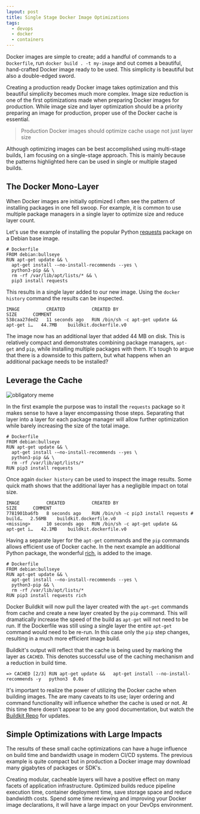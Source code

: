```yaml
---
layout: post
title: Single Stage Docker Image Optimizations
tags:
  - devops
  - docker
  - containers
---
```

Docker images are simple to create; add a handful of commands to a `Dockerfile`,
run `docker build . -t my-image` and out comes a beautiful, hand-crafted Docker
image ready to be used.  This simplicity is beautiful but also a double-edged sword.

Creating a production ready Docker image takes optimization and this beautiful simplicity
becomes much more complex.  Image size reduction is one of the first optimizations 
made when preparing Docker images for production.  While image size and layer 
optimization should be a priority preparing an image for production, proper use of
the Docker cache is essential.

> Production Docker images should optimize cache usage not just layer size

Although optimizing images can be best accomplished using multi-stage builds, I am
focusing on a single-stage approach. This is mainly because the patterns highlighted
here can be used in single or multiple staged builds.

## The Docker Mono-Layer

When Docker images are initially optimized I often see the pattern of installing packages
in one fell swoop.  For example, it is common to use multiple package managers in a
single layer to optimize size and reduce layer count.

Let's use the example of installing the popular Python 
[requests](https://docs.python-requests.org/en/latest/) package on a Debian base image.

```
# Dockerfile
FROM debian:bullseye
RUN apt-get update && \
  apt-get install -–no-install-recommends --yes \
  python3-pip && \
  rm -rf /var/lib/apt/lists/* && \
  pip3 install requests
```

This results in a single layer added to our new image. Using the `docker history` command the
results can be inspected.

```
IMAGE          CREATED          CREATED BY                                      SIZE      COMMENT
538caa27ded2   11 seconds ago   RUN /bin/sh -c apt-get update &&   apt-get i…   44.7MB    buildkit.dockerfile.v0
```

The image now has an additional layer that added 44 MB on disk. This is relatively compact 
and demonstrates combining package managers, `apt-get` and `pip`, while installing multiple packages with them. 
It's tough to argue that there is a downside to this pattern, but what happens when an additional
package needs to be installed?

## Leverage the Cache

![obligatory meme](https://media.makeameme.org/created/cache-cache-everywhere.jpg)

In the first example the purpose was to install the `requests` package so it makes 
sense to have a layer encompassing those steps. Separating that layer into a layer
for each package manager will allow further optimization while barely increasing the
size of the total image.

```
# Dockerfile
FROM debian:bullseye
RUN apt-get update && \
  apt-get install -–no-install-recommends --yes \
  python3-pip && \
  rm -rf /var/lib/apt/lists/*
RUN pip3 install requests
```

Once again `docker history` can be used to inspect the image results. Some quick
math shows that the additional layer has a negligible impact on total size.

```
IMAGE          CREATED          CREATED BY                                      SIZE      COMMENT
7781901ba6fb   8 seconds ago    RUN /bin/sh -c pip3 install requests # build…   2.56MB    buildkit.dockerfile.v0
<missing>      10 seconds ago   RUN /bin/sh -c apt-get update &&   apt-get i…   42.1MB    buildkit.dockerfile.v0
```

Having a separate layer for the `apt-get` commands and the `pip` commands allows efficient
use of Docker cache.  In the next example an additional Python package, the wonderful
[rich](https://github.com/willmcgugan/rich), is added to the image.

```
# Dockerfile
FROM debian:bullseye
RUN apt-get update && \
  apt-get install -–no-install-recommends --yes \
  python3-pip && \
  rm -rf /var/lib/apt/lists/*
RUN pip3 install requests rich
```

Docker Buildkit will now pull the layer created with the `apt-get` commands from cache and create a
new layer created by the `pip` command.  This will dramatically increase the speed of the build as
`apt-get` will not need to be run. If the Dockerfile was still using a single layer
the entire `apt-get` command would need to be re-run.  In this case only the `pip` step
changes, resulting in a much more efficient image build.

Buildkit's output will reflect that the cache is being used by marking the layer as `CACHED`. This
denotes successful use of the caching mechanism and a reduction in build time.

```
=> CACHED [2/3] RUN apt-get update &&   apt-get install --no-install-recommends -y   python3  0.0s
```

It's important to realize the power of utilizing the Docker cache when building images.
The are many caveats to its use; layer ordering and command functionality will
influence whether the cache is used or not. At this time there doesn't appear to be
any good documentation, but watch the 
[Buildkit Repo](https://github.com/moby/buildkit#cache) for updates.

## Simple Optimizations with Large Impacts

The results of these small cache optimizations can have a huge influence on build time 
and bandwidth usage in modern CI/CD systems.  The previous example is quite compact
but in production a Docker image may download many gigabytes of packages or SDK's. 

Creating modular, cacheable layers will have a positive effect on many facets of application infrastructure.
Optimized builds reduce pipeline execution time, container deployment time, save storage space and
reduce bandwidth costs.  Spend some time reviewing and improving your Docker image declarations, it will
have a large impact on your DevOps environment.